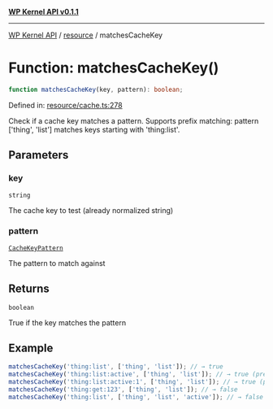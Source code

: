 [**WP Kernel API v0.1.1**](../../README.md)

---

[WP Kernel API](../../README.md) / [resource](../README.md) / matchesCacheKey

# Function: matchesCacheKey()

```ts
function matchesCacheKey(key, pattern): boolean;
```

Defined in: [resource/cache.ts:278](https://github.com/theGeekist/wp-kernel/blob/main/packages/kernel/src/resource/cache.ts#L278)

Check if a cache key matches a pattern.
Supports prefix matching: pattern ['thing', 'list'] matches keys starting with 'thing:list'.

## Parameters

### key

`string`

The cache key to test (already normalized string)

### pattern

[`CacheKeyPattern`](../type-aliases/CacheKeyPattern.md)

The pattern to match against

## Returns

`boolean`

True if the key matches the pattern

## Example

```ts
matchesCacheKey('thing:list', ['thing', 'list']); // → true
matchesCacheKey('thing:list:active', ['thing', 'list']); // → true (prefix match)
matchesCacheKey('thing:list:active:1', ['thing', 'list']); // → true (prefix match)
matchesCacheKey('thing:get:123', ['thing', 'list']); // → false
matchesCacheKey('thing:list', ['thing', 'list', 'active']); // → false
```
